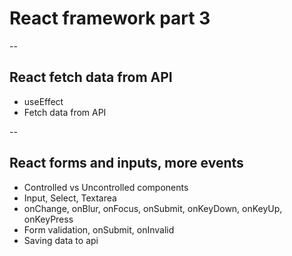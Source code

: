 # React framework part 3

--

## React fetch data from API
- useEffect
- Fetch data from API

--

## React forms and inputs, more events
- Controlled vs Uncontrolled components
- Input, Select, Textarea
- onChange, onBlur, onFocus, onSubmit, onKeyDown, onKeyUp, onKeyPress
- Form validation, onSubmit, onInvalid
- Saving data to api
